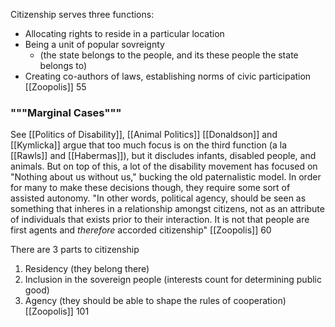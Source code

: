
Citizenship serves three functions:
- Allocating rights to reside in a particular location
- Being a unit of popular sovreignty 
	- (the state belongs to the people, and its these people the state belongs to)
- Creating co-authors of laws, establishing norms of civic participation
	[[Zoopolis]] 55

### """Marginal Cases"""
See [[Politics of Disability]], [[Animal Politics]]
[[Donaldson]] and [[Kymlicka]] argue that too much focus is on the third function (a la [[Rawls]] and [[Habermas]]), but it discludes infants, disabled people, and animals. But on top of this, a lot of the disability movement has focused on "Nothing about us without us," bucking the old paternalistic model. In order for many to make these decisions though, they require some sort of assisted autonomy. "In other words, political agency, should be seen as something that inheres in a relationship amongst citizens, not as an attribute of individuals that exists prior to their interaction. It is not that people are first agents and *therefore* accorded citizenship"
	[[Zoopolis]] 60


There are 3 parts to citizenship
1. Residency (they belong there)
2. Inclusion in the sovereign people (interests count for determining public good)
3. Agency (they should be able to shape the rules of cooperation)
   [[Zoopolis]] 101

